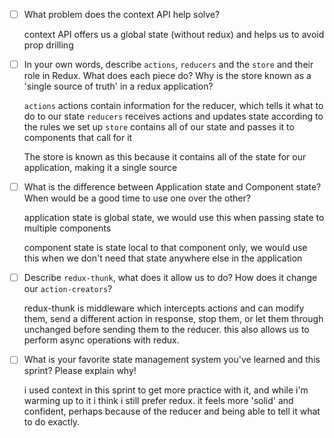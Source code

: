- [ ] What problem does the context API help solve?

	context API offers us a global state (without redux) and helps us to avoid prop drilling

- [ ] In your own words, describe `actions`, `reducers` and the `store` and their role in Redux. What does each piece do? Why is the store known as a 'single source of truth' in a redux application?

	`actions` actions contain information for the reducer, which tells it what to do to our state
	`reducers` receives actions and updates state according to the rules we set up
	`store` contains all of our state and passes it to components that call for it
	
	The store is known as this because it contains all of the state for our application, making it a single source

- [ ] What is the difference between Application state and Component state? When would be a good time to use one over the other?

	application state is global state, we would use this when passing state to multiple components
	
	component state is state local to that component only, we would use this when we don't need that state anywhere else in the application

- [ ] Describe `redux-thunk`, what does it allow us to do? How does it change our `action-creators`?

	redux-thunk is middleware which intercepts actions and can modify them, send a different action in response, stop them, or let them through unchanged before sending them to the reducer. this also allows us to perform async operations with redux.
	

- [ ] What is your favorite state management system you've learned and this sprint? Please explain why!

	i used context in this sprint to get more practice with it, and while i'm warming up to it i think i still prefer redux. it feels more 'solid' and confident, perhaps because of the reducer and being able to tell it what to do exactly.